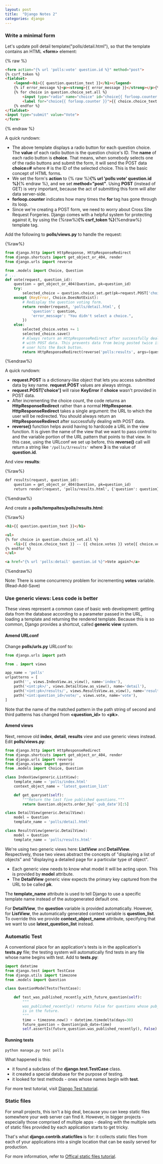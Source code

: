 ```yaml
---
layout: post
title:  "Django Notes 2"
categories: django
---
```


### Write a minimal form
Let's update poll detail template("polls/detail.html"), so that the template contains an HTML **\<form\>** element:

{% raw %}
```html
<form action="{% url 'polls:vote' question.id %}" method="post">
{% csrf_token %}
<fieldset>
    <legend><h1>{{ question.question_text }}</h1></legend>
    {% if error_message %}<p><strong>{{ error_message }}</strong></p>{% endif %}
    {% for choice in question.choice_set.all %}
        <input type="radio" name="choice" id="choice{{ forloop.counter }}" value="{{ choice.id }}">
        <label for="choice{{ forloop.counter }}">{{ choice.choice_text }}</label><br>
    {% endfor %}
</fieldset>
<input type="submit" value="Vote">
</form>
```
{% endraw %}

A quick rundown:
* The above template displays a radio button for each question choice. The **value** of each radio button is the question choice's ID. The **name** of each radio button is **choice**. That means, when somebody selects one of the radio buttons and submit the form, it will send the POST data **choice=\#** where \# is the ID of the selected choice. This is the basic concept of HTML forms.
* We set the form's **action** to {% raw %}**{% url 'polls:vote' question.id %}**{% endraw %}, and we set **method="post"**. Using **POST** (instead of GET) is very important, because the act of submitting this form will alter data server-side.
* **forloop.counter** indicates how many times the **for** tag has gone through its loop.
* Since we're creating a POST form, we need to worry about Cross Site Request Forgeries. Django comes with a helpful system for protecting against it, by using the {%raw%}**{% csrf_token %}**{%endraw%} template tag.

Add the following to **polls/views.py** to handle the request:

{%raw%}
```python
from django.http import HttpResponse, HttpResponseRedirect
from django.shortcuts import get_object_or_404, render
from django.urls import reverse

from .models import Choice, Question
# ...
def vote(request, question_id):
    question = get_object_or_404(Question, pk=question_id)
    try:
        selected_choice = question.choice_set.get(pk=request.POST['choice'])
    except (KeyError, Choice.DoesNotExist):
        # Redisplay the question voting form.
        return render(request, 'polls/detail.html', {
            'question': question,
            'error_message': "You didn't select a choice.",
        })
    else:
        selected_choice.votes += 1
        selected_choice.save()
        # Always return an HttpResponseRedirect after successfully dealing
        # with POST data. This prevents data from being posted twice if a
        # user hits the Back button.
        return HttpResponseRedirect(reverse('polls:results', args=(question.id,)))
```
{%endraw%}

A quick rundown:
* **request.POST** is a dictionary-like object that lets you access submitted data by key name. **request.POST** values are always strings.
* **request.POST['choice']** will raise **KeyError** if **choice** wasn't provided in POST data.
* After incrementing the choice count, the code returns an **HttpResponseRedirect** rather than a normal **HttpResponse**. **HttpResponseRedirect** takes a single argument: the URL to which the user will be redirected. You should always return an **HttpResponseRedirect** after successfully dealing with POST data.
* **reverse()** function helps avoid having to hardcode a URL in the view function. It is given the name of the view that we want to pass control to and the variable portion of the URL pattern that points to that view. In this case, using the URLconf we set up before, this **reverse()** call will return a string like `'/polls/3/results'` where **3** is the value of **question.id**.

And view **results**:

{%raw%}
```html
def results(request, question_id):
    question = get_object_or_404(Question, pk=question_id)
    return render(request, 'polls/results.html', {'question': question})
```
{%endraw%}

And create a **polls/tempaltes/polls/results.html**:

{%raw%}
```html
<h1>{{ question.question_text }}</h1>

<ul>
{% for choice in question.choice_set.all %}
    <li>{{ choice.choice_text }} -- {{ choice.votes }} vote{{ choice.votes|pluralize }}</li>
{% endfor %}
</ul>

<a href="{% url 'polls:detail' question.id %}">Vote again?</a>
```
{%endraw%}

Note: There is some concurrency problem for incrementing **votes** variable. (Read-Add-Save)

### Use generic views: Less code is better
These views represent a common case of basic web development: getting data from the database according to a parameter passed in the URL, loading a template and returning the rendered template. Because this is so common, Django provides a shortcut, called **generic view** system.

#### Amend URLconf
Change **polls/urls.py** URLconf to:

```python
from django.urls import path

from . import views

app_name = 'polls'
urlpatterns = [
    path('', views.IndexView.as_view(), name='index'),
    path('<int:pk>/', views.DetailView.as_view(), name='detail'),
    path('<int:pk>/results/', views.ResultsView.as_view(), name='results'),
    path('<int:question_id>/vote/', views.vote, name='vote'),
]
```

Note that the name of the matched pattern in the path string of second and third patterns has changed from **\<question_id\>** to **\<pk\>**.

#### Amend views
Next, remove old **index**, **detail**, **results** view and use generic views instead. Edit **polls/views.py**:

```python
from django.http import HttpResponseRedirect
from django.shortcuts import get_object_or_404, render
from django.urls import reverse
from django.views import generic
from .models import Choice, Question

class IndexView(generic.ListView):
    template_name = 'polls/index.html'
    context_object_name = 'latest_question_list'

    def get_queryset(self):
        """Return the last five published questions."""
        return Question.objects.order_by('-pub_date')[:5]

class DetailView(generic.DetailView):
    model = Question
    template_name = 'polls/detail.html'

class ResultsView(generic.DetailView):
    model = Question
    template_name = 'polls/results.html'
```

We're using two generic views here: **ListView** and **DetailView**. Respectively, those two views abstract the concepts of "displaying a list of objects" and "displaying a detailed page for a particular type of object".

* Each generic view needs to know what model it will be acting upon. This is provided by **model** attribute.
* The **DetailView** generic view expects the primary key captured from the URL to be called **pk**.

The **template_name** attribute is used to tell Django to use a specific template name instead of the autogenerated default one.

For **DetailView**, the **question** variable is provided automatically. However, for **ListView**, the automatically generated context variable is **question_list**. To override this we provide **context_object_name** attribute, specifying that we want to use **latest_question_list** instead.

### Automatic Test
A conventional place for an application's tests is in the application's **tests.py** file; the testing system will automatically find tests in any file whose name begins with test. Add to **tests.py**:

```python
import datetime
from django.test import TestCase
from django.utils import timezone
from .models import Question

class QuestionModelTests(TestCase):

    def test_was_published_recently_with_future_question(self):
        """
        was_published_recently() returns False for questions whose pub_date
        is in the future.
        """
        time = timezone.now() + datetime.timedelta(days=30)
        future_question = Question(pub_date=time)
        self.assertIs(future_question.was_published_recently(), False)
```

#### Running tests
```
python manage.py test polls
```

What happened is this:
* it found a subclass of the **django.test.TestCase** class.
* it created a special database for the purpose of testing.
* it looked for test methods - ones whose names begin with **test**.

For more test tutorial, visit [Django Test tutorial](https://docs.djangoproject.com/en/4.0/intro/tutorial05/).

### Static files
For small projects, this isn't a big deal, because you can keep static files somewhere your web server can find it. However, in bigger projects - especially those comprised of multiple apps - dealing with the multiple sets of static files provided by each application starts to get tricky.

That's what **django.contrib.staticfiles** is for: it collects static files from each of your applications into a single location that can be easily served for production.

For more information, refer to [Offical static files tutorial](https://docs.djangoproject.com/en/4.0/intro/tutorial06/).

